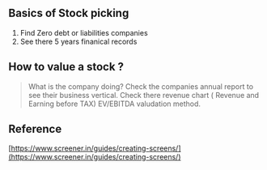 


## Basics of Stock picking

 1. Find Zero debt or liabilities companies
 2. See there 5 years finanical records

## How to  value a stock ?
> What is the company doing?
> Check the companies annual report to see their business vertical.
> Check there revenue chart ( Revenue and Earning before TAX)
>EV/EBITDA valudation method.
>
## Reference
[https://www.screener.in/guides/creating-screens/](https://www.screener.in/guides/creating-screens/)


<!--stackedit_data:
eyJoaXN0b3J5IjpbLTg2MjAzNzU3MCwtMjEyOTI2MTkzLDIxND
EyNjUxNDMsNDEyNzczNTg4LC02MTI4MzQ1OTZdfQ==
-->